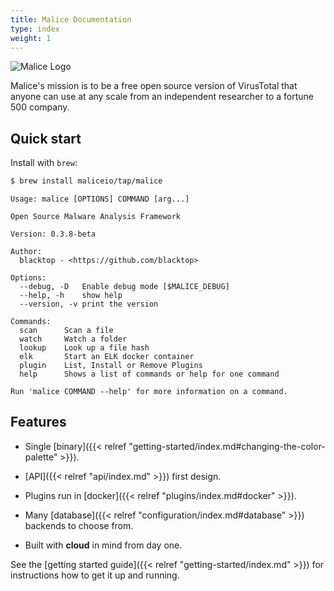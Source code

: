 ```yaml
---
title: Malice Documentation
type: index
weight: 1
---
```



![Malice Logo](/images/malice.png)

Malice's mission is to be a free open source version of VirusTotal that anyone can use at any scale from an independent researcher to a fortune 500 company.

## Quick start

Install with `brew`:

```sh
$ brew install maliceio/tap/malice
```

```
Usage: malice [OPTIONS] COMMAND [arg...]

Open Source Malware Analysis Framework

Version: 0.3.8-beta

Author:
  blacktop - <https://github.com/blacktop>

Options:
  --debug, -D  	Enable debug mode [$MALICE_DEBUG]
  --help, -h   	show help
  --version, -v	print the version

Commands:
  scan		Scan a file
  watch		Watch a folder
  lookup	Look up a file hash
  elk		Start an ELK docker container
  plugin	List, Install or Remove Plugins
  help		Shows a list of commands or help for one command

Run 'malice COMMAND --help' for more information on a command.
```

## Features

- Single [binary]({{< relref "getting-started/index.md#changing-the-color-palette" >}}).

- [API]({{< relref "api/index.md" >}}) first design.

- Plugins run in [docker]({{< relref "plugins/index.md#docker" >}}).

- Many [database]({{< relref "configuration/index.md#database" >}}) backends to choose from.

- Built with **cloud** in mind from day one.

See the [getting started guide]({{< relref "getting-started/index.md" >}}) for instructions how to get
it up and running.
